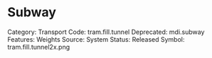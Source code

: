 # Subway

Category: Transport
Code: tram.fill.tunnel
Deprecated: mdi.subway
Features: Weights
Source: System
Status: Released
Symbol: tram.fill.tunnel2x.png
